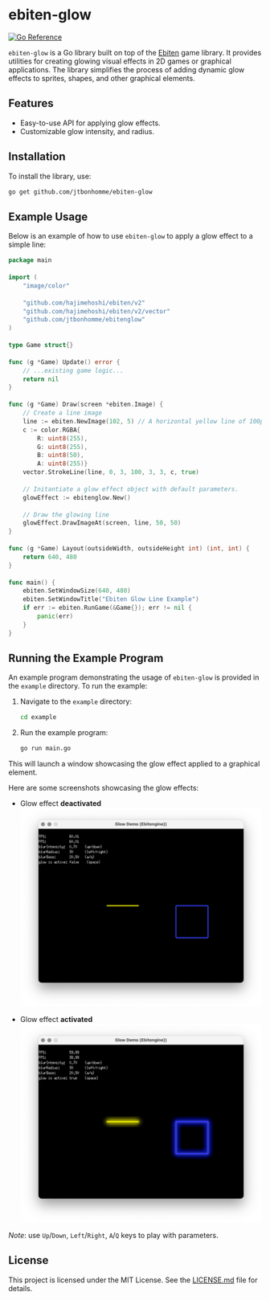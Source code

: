 # ebiten-glow

[![Go Reference](https://pkg.go.dev/badge/github.com/jtbonhomme/ebiten-glow)](https://pkg.go.dev/github.com/jtbonhomme/ebiten-glow)

`ebiten-glow` is a Go library built on top of the [Ebiten](https://ebiten.org/) game library. It provides utilities for creating glowing visual effects in 2D games or graphical applications. The library simplifies the process of adding dynamic glow effects to sprites, shapes, and other graphical elements.

## Features

- Easy-to-use API for applying glow effects.
- Customizable glow intensity, and radius.

## Installation

To install the library, use:

```bash
go get github.com/jtbonhomme/ebiten-glow
```

## Example Usage

Below is an example of how to use `ebiten-glow` to apply a glow effect to a simple line:

```go
package main

import (
	"image/color"

	"github.com/hajimehoshi/ebiten/v2"
	"github.com/hajimehoshi/ebiten/v2/vector"
	"github.com/jtbonhomme/ebitenglow"
)

type Game struct{}

func (g *Game) Update() error {
	// ...existing game logic...
	return nil
}

func (g *Game) Draw(screen *ebiten.Image) {
	// Create a line image
	line := ebiten.NewImage(102, 5) // A horizontal yellow line of 100px width
	c := color.RGBA{
		R: uint8(255),
		G: uint8(255),
		B: uint8(50),
		A: uint8(255)}
	vector.StrokeLine(line, 0, 3, 100, 3, 3, c, true)

	// Initantiate a glow effect object with default parameters.
	glowEffect := ebitenglow.New()

	// Draw the glowing line
	glowEffect.DrawImageAt(screen, line, 50, 50)
}

func (g *Game) Layout(outsideWidth, outsideHeight int) (int, int) {
	return 640, 480
}

func main() {
	ebiten.SetWindowSize(640, 480)
	ebiten.SetWindowTitle("Ebiten Glow Line Example")
	if err := ebiten.RunGame(&Game{}); err != nil {
		panic(err)
	}
}
```

## Running the Example Program

An example program demonstrating the usage of `ebiten-glow` is provided in the `example` directory. To run the example:

1. Navigate to the `example` directory:
   ```bash
   cd example
   ```

2. Run the example program:
   ```bash
   go run main.go
   ```

This will launch a window showcasing the glow effect applied to a graphical element.

Here are some screenshots showcasing the glow effects:

* Glow effect **deactivated**
![Glow Effect Off](glow-effect-off.png)

* Glow effect **activated**
![Glow Effect On](glow-effect-on.png)

*Note*: use `Up`/`Down`, `Left`/`Right`, `A`/`Q` keys to play with parameters.

## License

This project is licensed under the MIT License. See the [LICENSE.md](LICENSE.md) file for details.